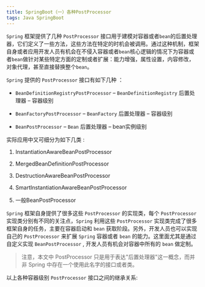 ```yaml
---
title: SpringBoot（一）各种PostProcessor
tags: Java SpringBoot
---
```


`Spring` 框架提供了几种 `PostProcessor` 接口用于建模对容器或者`bean`的后置处理器，它们定义了一些方法，这些方法在特定的时机会被调用。通过这种机制，框架自身或者应用开发人员有机会在不侵入容器或者`bean`核心逻辑的情况下为容器或者`bean`做针对某些特定方面的定制或者扩展：能力增强，属性设置，内容修改，对象代理，甚至直接替换整个`bean`。

`Spring` 提供的 `PostProcessor` 接口有如下几种 ：

- `BeanDefinitionRegistryPostProcessor` – `BeanDefinitionRegistry` 后置处理器 – 容器级别

- `BeanFactoryPostProcessor` – `BeanFactory` 后置处理器 – 容器级别

- `BeanPostProcessor` – `Bean` 后置处理器 – bean实例级别

实际应用中又可细分为如下几类 :

1. InstantiationAwareBeanPostProcessor

2. MergedBeanDefinitionPostProcessor

3. DestructionAwareBeanPostProcessor

4. SmartInstantiationAwareBeanPostProcessor

5. 一般BeanPostProcessor

`Spring` 框架自身提供了很多这些 `PostProcessor` 的实现类，每个 `PostProcessor` 实现类分别有不同的关注点，`Spring` 利用这些 `PostProcessor` 实现类完成了很多框架自身的任务，主要在容器启动和 `bean` 获取阶段。另外，开发人员也可以实现自己的 `PostProcessor` 来扩展 `Spring` 容器或者 `bean` 的能力。这里面尤其是通过自定义实现 `BeanPostProcessor` , 开发人员有机会对容器中所有的 `bean` 做定制。

> 注意，本文中 PostProcessor 只是用于表达"后置处理器"这一概念，而并非 Spring 中存在一个使用此名字的接口或者类。

以上各种容器级别 `PostProcessor` 接口之间的继承关系:

